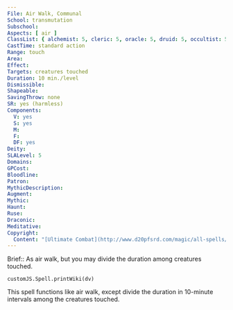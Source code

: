 ```yaml
---
File: Air Walk, Communal
School: transmutation
Subschool: 
Aspects: [ air ]
ClassList: { alchemist: 5, cleric: 5, oracle: 5, druid: 5, occultist: 5 }
CastTime: standard action
Range: touch
Area: 
Effect: 
Targets: creatures touched
Duration: 10 min./level
Dismissible: 
Shapeable: 
SavingThrow: none
SR: yes (harmless)
Components:
  V: yes
  S: yes
  M: 
  F: 
  DF: yes
Deity: 
SLALevel: 5
Domains: 
GPCost: 
Bloodline: 
Patron: 
MythicDescription: 
Augment: 
Mythic: 
Haunt: 
Ruse: 
Draconic: 
Meditative: 
Copyright:
  Content: "[Ultimate Combat](http://www.d20pfsrd.com/magic/all-spells/a/air-walk#TOC-Air-Walk-Communal)"
---
```

Brief:: As air walk, but you may divide the duration among creatures touched.

```dataviewjs
customJS.Spell.printWiki(dv)
```

This spell functions like air walk, except divide the duration in 10-minute intervals among the creatures touched.
